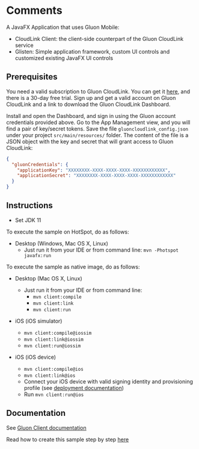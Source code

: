 
Comments
========

 A JavaFX Application that uses Gluon Mobile: 

 - CloudLink Client: the client-side counterpart of the Gluon CloudLink service 
 - Glisten: Simple application framework, custom UI controls and customized existing JavaFX UI controls

Prerequisites
-------------

You need a valid subscription to Gluon CloudLink. You can get it [here](http://gluonhq.com/products/cloudlink/buy/), and 
there is a 30-day free trial. Sign up and get a valid account on Gluon CloudLink and a link to download the Gluon CloudLink 
Dashboard. 

Install and open the Dashboard, and sign in using the Gluon account credentials provided above. Go to the App Management view, and you will 
find a pair of key/secret tokens. Save the file `gluoncloudlink_config.json` under your project 
`src/main/resources/` folder. The content of the file is a JSON object with the key and secret that will grant access
to Gluon CloudLink:

```json
{
  "gluonCredentials": {
    "applicationKey": "XXXXXXXX-XXXX-XXXX-XXXX-XXXXXXXXXXXX",
    "applicationSecret": "XXXXXXXX-XXXX-XXXX-XXXX-XXXXXXXXXXXX"
  }
}
```

Instructions
------------
- Set JDK 11

To execute the sample on HotSpot, do as follows:

* Desktop (Windows, Mac OS X, Linux)
  - Just run it from your IDE or from command line: `mvn -Photspot javafx:run`

To execute the sample as native image, do as follows:

* Desktop (Mac OS X, Linux)
  - Just run it from your IDE or from command line: 
     - `mvn client:compile`
     - `mvn client:link` 
     - `mvn client:run`

* iOS (iOS simulator)
   - `mvn client:compile@iossim`
   - `mvn client:link@iossim`
   - `mvn client:run@iossim`

* iOS (iOS device)
   - `mvn client:compile@ios`
   - `mvn client:link@ios`
   - Connect your iOS device with valid signing identity and provisioning profile (see [deployment documentation](https://docs.gluonhq.com/client/#_ios_deployment))
   - Run `mvn client:run@ios`

Documentation
-------------

See [Gluon Client documentation](https://docs.gluonhq.com/client)

Read how to create this sample step by step [here](http://docs.gluonhq.com/samples/comments/)
